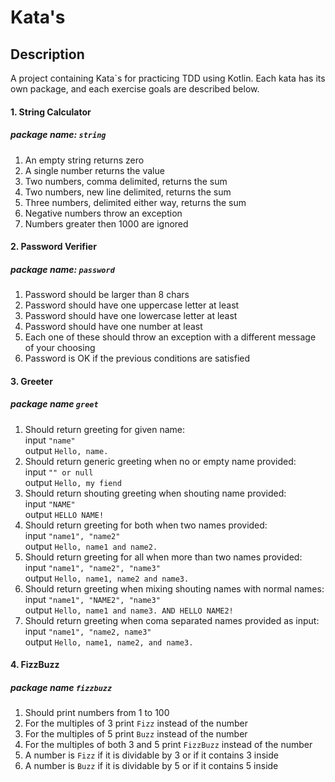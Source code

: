 # Kata's

## Description
A project containing Kata`s for practicing TDD using Kotlin. Each kata has its own package, and each exercise goals are described below.

#### 1. String Calculator
##### package name: `string`
1. An empty string returns zero
2. A single number returns the value
3. Two numbers, comma delimited, returns the sum
4. Two numbers, new line delimited, returns the sum
5. Three numbers, delimited either way, returns the sum
6. Negative numbers throw an exception
7. Numbers greater then 1000 are ignored

#### 2. Password Verifier
##### package name: `password`
1. Password should be larger than 8 chars
2. Password should have one uppercase letter at least
3. Password should have one lowercase letter at least
4. Password should have one number at least
5. Each one of these should throw an exception with a different message of your choosing
6. Password is OK if the previous conditions are satisfied

#### 3. Greeter
##### package name `greet`
1. Should return greeting for given name:  
 input ```"name"```  
 output ```Hello, name.```  
2. Should return generic greeting when no or empty name provided:   
 input ```"" or null```  
 output ```Hello, my fiend```  
3. Should return shouting greeting when shouting name provided:  
 input ```"NAME"```  
 output ```HELLO NAME!```  
4. Should return greeting for both when two names provided:  
 input ```"name1", "name2"```  
 output ```Hello, name1 and name2.```  
5. Should return greeting for all when more than two names provided:  
 input ```"name1", "name2", "name3"```  
 output ```Hello, name1, name2 and name3.```  
6. Should return greeting when mixing shouting names with normal names:  
 input ```"name1", "NAME2", "name3"```  
 output ```Hello, name1 and name3. AND HELLO NAME2!```
7. Should return greeting when coma separated names provided as input:  
 input ```"name1", "name2, name3"```  
 output ```Hello, name1, name2, and name3.```
 
 #### 4. FizzBuzz
 ##### package name `fizzbuzz`
1. Should print numbers from 1 to 100
2. For the multiples of 3 print `Fizz` instead of the number
3. For the multiples of 5 print `Buzz` instead of the number
4. For the multiples of both 3 and 5 print `FizzBuzz` instead of the number
5. A number is `Fizz` if it is dividable by 3 or if it contains 3 inside
6. A number is `Buzz` if it is dividable by 5 or if it contains 5 inside
